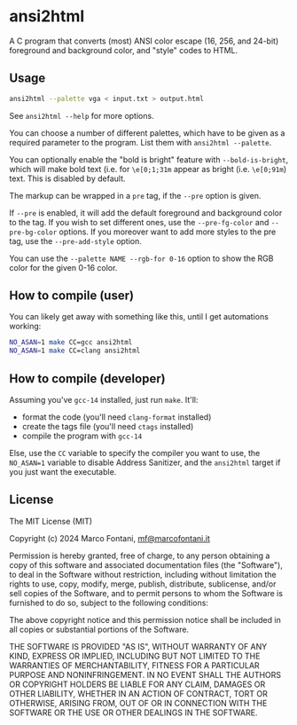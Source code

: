# ansi2html

A C program that converts (most) ANSI color escape (16, 256, and 24-bit) foreground and background color, and "style" codes to HTML.

## Usage

```bash
ansi2html --palette vga < input.txt > output.html
```

See `ansi2html --help` for more options.

You can choose a number of different palettes, which have to be given as a required parameter to the program. List them with `ansi2html --palette`.

You can optionally enable the "bold is bright" feature with `--bold-is-bright`, which will make bold text (i.e. for `\e[0;1;31m` appear as bright (i.e. `\e[0;91m`) text. This is disabled by default.

The markup can be wrapped in a `pre` tag, if the `--pre` option is given.

If `--pre` is enabled, it will add the default foreground and background color to the tag. If you wish to set different ones, use the `--pre-fg-color` and `--pre-bg-color` options. If you moreover want to add more styles to the pre tag, use the `--pre-add-style` option.

You can use the `--palette NAME --rgb-for 0-16` option to show the RGB color for the given 0-16 color.

## How to compile (user)

You can likely get away with something like this, until I get automations working:

```bash
NO_ASAN=1 make CC=gcc ansi2html
NO_ASAN=1 make CC=clang ansi2html
```

## How to compile (developer)

Assuming you've `gcc-14` installed, just run `make`. It'll:

- format the code (you'll need `clang-format` installed)
- create the tags file (you'll need `ctags` installed)
- compile the program with `gcc-14`

Else, use the `CC` variable to specify the compiler you want to use, the `NO_ASAN=1` variable to disable Address Sanitizer, and the `ansi2html` target if you just want the executable.

## License

The MIT License (MIT)

Copyright (c) 2024 Marco Fontani, mf@marcofontani.it

Permission is hereby granted, free of charge, to any person obtaining a copy of this software and associated documentation files (the "Software"), to deal in the Software without restriction, including without limitation the rights to use, copy, modify, merge, publish, distribute, sublicense, and/or sell copies of the Software, and to permit persons to whom the Software is furnished to do so, subject to the following conditions:

The above copyright notice and this permission notice shall be included in all copies or substantial portions of the Software.

THE SOFTWARE IS PROVIDED "AS IS", WITHOUT WARRANTY OF ANY KIND, EXPRESS OR IMPLIED, INCLUDING BUT NOT LIMITED TO THE WARRANTIES OF MERCHANTABILITY, FITNESS FOR A PARTICULAR PURPOSE AND NONINFRINGEMENT. IN NO EVENT SHALL THE AUTHORS OR COPYRIGHT HOLDERS BE LIABLE FOR ANY CLAIM, DAMAGES OR OTHER LIABILITY, WHETHER IN AN ACTION OF CONTRACT, TORT OR OTHERWISE, ARISING FROM, OUT OF OR IN CONNECTION WITH THE SOFTWARE OR THE USE OR OTHER DEALINGS IN THE SOFTWARE.
